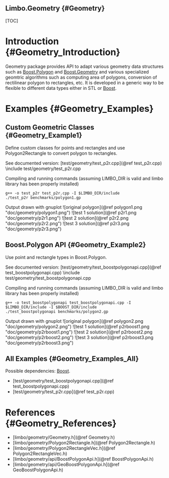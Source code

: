Limbo.Geometry {#Geometry}
---------

[TOC]

# Introduction {#Geometry_Introduction}

Geometry package provides API to adapt various geometry data structures such as [Boost.Polygon](http://www.boost.org/doc/libs/1_55_0/libs/polygon/doc/index.htm) and [Boost.Geometry](http://www.boost.org/doc/libs/1_55_0/libs/geometry/doc/html/index.html) and various specialized geomtric algorithms such as computing area of polygons, conversion of rectilinear polygon to rectangles, etc. 
It is developed in a generic way to be flexible to different data types either in STL or [Boost](http://www.boost.org). 

# Examples {#Geometry_Examples}

## Custom Geometric Classes {#Geometry_Example1}

Define custom classes for points and rectangles and use Polygon2Rectangle to convert polygon to rectangles. 

See documented version: [test/geometry/test_p2r.cpp](@ref test_p2r.cpp)
\include test/geometry/test_p2r.cpp

Compiling and running commands (assuming LIMBO_DIR is valid and limbo library has been properly installed)
~~~~~~~~~~~~~~~~
g++ -o test_p2r test_p2r.cpp -I $LIMBO_DIR/include
./test_p2r benchmarks/polygon1.gp
~~~~~~~~~~~~~~~~
Output drawn with gnuplot
![original polygon](@ref polygon1.png "doc/geometry/polygon1.png")
![test 1 solution](@ref p2r1.png "doc/geometry/p2r1.png")
![test 2 solution](@ref p2r2.png "doc/geometry/p2r2.png")
![test 3 solution](@ref p2r3.png "doc/geometry/p2r3.png")

## Boost.Polygon API {#Geometry_Example2}

Use point and rectangle types in Boost.Polygon. 

See documented version: [test/geometry/test_boostpolygonapi.cpp](@ref test_boostpolygonapi.cpp)
\include test/geometry/test_boostpolygonapi.cpp

Compiling and running commands (assuming LIMBO_DIR is valid and limbo library has been properly installed)
~~~~~~~~~~~~~~~~
g++ -o test_boostpolygonapi test_boostpolygonapi.cpp -I $LIMBO_DIR/include -I $BOOST_DIR/include
./test_boostpolygonapi benchmarks/polygon2.gp
~~~~~~~~~~~~~~~~
Output drawn with gnuplot
![original polygon](@ref polygon2.png "doc/geometry/polygon2.png")
![test 1 solution](@ref p2rboost1.png "doc/geometry/p2rboost1.png")
![test 2 solution](@ref p2rboost2.png "doc/geometry/p2rboost2.png")
![test 3 solution](@ref p2rboost3.png "doc/geometry/p2rboost3.png")

## All Examples {#Geometry_Examples_All}

Possible dependencies: 
[Boost](http://www.boost.org).

- [test/geometry/test_boostpolygonapi.cpp](@ref test_boostpolygonapi.cpp)
- [test/geometry/test_p2r.cpp](@ref test_p2r.cpp)

# References {#Geometry_References}

- [limbo/geometry/Geometry.h](@ref Geometry.h)
- [limbo/geometry/Polygon2Rectangle.h](@ref Polygon2Rectangle.h)
- [limbo/geometry/Polygon2RectangleVec.h](@ref Polygon2RectangleVec.h)
- [limbo/geometry/api/BoostPolygonApi.h](@ref BoostPolygonApi.h)
- [limbo/geometry/api/GeoBoostPolygonApi.h](@ref GeoBoostPolygonApi.h)

